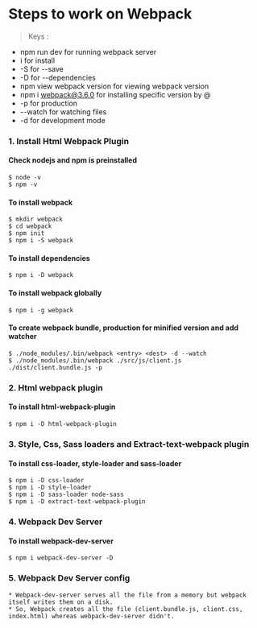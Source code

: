 # Steps to work on Webpack

> Keys : 
 
 * npm run dev for running webpack server
 * i for install 
 * -S for --save
 * -D for --dependencies
 * npm view webpack version for viewing webpack version
 * npm i webpack@3.6.0 for installing specific version by @
 * -p for production
 * --watch for watching files
 * -d for development mode

### 1. Install Html Webpack Plugin
#### Check nodejs and npm is preinstalled 
    $ node -v
    $ npm -v
    
#### To install webpack 
    $ mkdir webpack
    $ cd webpack
    $ npm init
    $ npm i -S webpack 
       
#### To install dependencies
    $ npm i -D webpack

#### To install webpack globally
    $ npm i -g webpack

#### To create webpack bundle, production for minified version and add watcher    
    $ ./node_modules/.bin/webpack <entry> <dest> -d --watch
    $ ./node_modules/.bin/webpack ./src/js/client.js ./dist/client.bundle.js -p

### 2. Html webpack plugin
#### To install html-webpack-plugin
    $ npm i -D html-webpack-plugin

### 3. Style, Css, Sass loaders and Extract-text-webpack plugin
#### To install css-loader, style-loader and sass-loader 
    $ npm i -D css-loader
    $ npm i -D style-loader
    $ npm i -D sass-loader node-sass
    $ npm i -D extract-text-webpack-plugin 

### 4. Webpack Dev Server
#### To install webpack-dev-server
    $ npm i webpack-dev-server -D

### 5. Webpack Dev Server config
    * Webpack-dev-server serves all the file from a memory but webpack itself writes them on a disk.
    * So, Webpack creates all the file (client.bundle.js, client.css, index.html) whereas webpack-dev-server didn't. 
    

